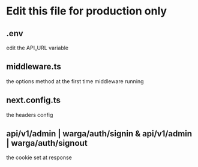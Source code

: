 # Edit this file for production only

## .env
edit the API_URL variable

## middleware.ts
the options method at the first time middleware running

## next.config.ts
the headers config

## api/v1/admin | warga/auth/signin & api/v1/admin | warga/auth/signout
the cookie set at response